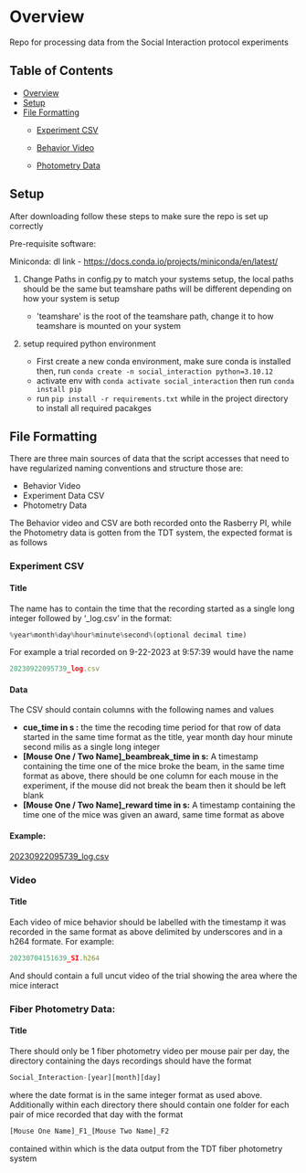 # Overview
Repo for processing data from the Social Interaction protocol experiments

## Table of Contents
- [Overview](#overview)
- [Setup](#setup)
- [File Formatting](#file-formatting)
    - [Experiment CSV](#experiment-csv)

    - [Behavior Video](#behavior-video)
    - [Photometry Data](#photometry-data)



## Setup
After downloading follow these steps to make sure the repo is set up correctly

Pre-requisite software:

Miniconda: dl link - https://docs.conda.io/projects/miniconda/en/latest/


1. Change Paths in config.py to match your systems setup, the local paths should be the same but teamshare paths will be different depending on how your system is setup
    - 'teamshare' is the root of the teamshare path, change it to how teamshare is mounted on your system

2. setup required python environment 
    - First create a new conda environment, make sure conda is installed then, run ```conda create -n social_interaction python=3.10.12```
    - activate env with ```conda activate social_interaction``` then run ```conda install pip```
    - run ```pip install -r requirements.txt``` while in the project directory to install all required pacakges

## File Formatting

There are three main sources of data that the script accesses that need to have regularized naming conventions and structure those are:

- Behavior Video
- Experiment Data CSV
- Photometry Data

The Behavior video and CSV are both recorded onto the Rasberry PI, while the Photometry data is gotten from the TDT system, the expected format is as follows

### Experiment CSV

#### Title

The name has to contain the time that the recording started as a single long integer followed by ‘_log.csv’ in the format: 

```jsx
%year%month%day%hour%minute%second%(optional decimal time)
```

For example a trial recorded on 9-22-2023 at 9:57:39 would have the name 

```jsx
20230922095739_log.csv
```

#### Data

The CSV should contain columns with the following names and values 

- **cue_time in s :** the time the recoding time period for that row of data started in the same time format as the title, year month day hour minute second milis as a single long integer
- **[Mouse One / Two Name]_beambreak_time in s:** A timestamp containing the time one of the mice broke the beam, in the same time format as above, there should be one column for each mouse in the experiment, if the mouse did not break the beam then it should be left blank
- **[Mouse One / Two Name]_reward time in s:** A timestamp containing the time one of the mice was given an award, same time format as above

#### Example:

[20230922095739_log.csv](https://prod-files-secure.s3.us-west-2.amazonaws.com/abe77c5e-49ab-48c6-a705-4720574598f8/dd0966d7-2c4d-4ece-a828-c9fe9666af2e/20230922095739_log.csv)

### Video

#### Title

Each video of mice behavior should be labelled with the timestamp it was recorded in the same format as above delimited by underscores and in a h264 formate. For example:

```jsx
20230704151639_SI.h264
```

And should contain a full uncut video of the trial showing the area where the mice interact

### Fiber Photometry Data:

#### Title

There should only be 1 fiber photometry video per mouse pair per day, the directory containing the days recordings should have the format 

```jsx
Social_Interaction-[year][month][day]
```

where the date format is in the same integer format as used above. Additionally within each directory there should contain one folder for each pair of mice recorded that day with the format 

```jsx
[Mouse One Name]_F1_[Mouse Two Name]_F2
```

contained within which is the data output from the TDT fiber photometry system